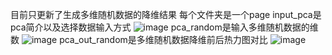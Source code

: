 目前只更新了生成多维随机数据的降维结果
每个文件夹是一个page
input_pca是pca简介以及选择数据输入方式
![image](https://user-images.githubusercontent.com/80020410/162470418-6d6ae19b-1b3b-423e-b0ee-64e42cd773d7.png)
pca_random是输入多维随机数据的维数
![image](https://user-images.githubusercontent.com/80020410/162470535-68b0a137-da39-4146-98d4-ab28d771db78.png)
pca_out_random是多维随机数据降维前后热力图对比
![image](https://user-images.githubusercontent.com/80020410/162470665-000074ff-286e-4125-9ae7-6683fcd0a4f1.png)
